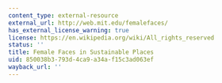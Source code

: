 ```yaml
---
content_type: external-resource
external_url: http://web.mit.edu/femalefaces/
has_external_license_warning: true
license: https://en.wikipedia.org/wiki/All_rights_reserved
status: ''
title: Female Faces in Sustainable Places
uid: 850038b3-793d-4ca9-a34a-f15c3ad063ef
wayback_url: ''
---
```

